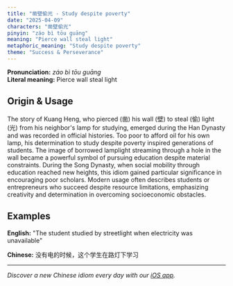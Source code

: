 ```yaml
---
title: "凿壁偷光 - Study despite poverty"
date: "2025-04-09"
characters: "凿壁偷光"
pinyin: "záo bì tōu guāng"
meaning: "Pierce wall steal light"
metaphoric_meaning: "Study despite poverty"
theme: "Success & Perseverance"
---
```


**Pronunciation:** *záo bì tōu guāng*  
**Literal meaning:** Pierce wall steal light

## Origin & Usage

The story of Kuang Heng, who pierced (凿) his wall (壁) to steal (偷) light (光) from his neighbor's lamp for studying, emerged during the Han Dynasty and was recorded in official histories. Too poor to afford oil for his own lamp, his determination to study despite poverty inspired generations of students. The image of borrowed lamplight streaming through a hole in the wall became a powerful symbol of pursuing education despite material constraints. During the Song Dynasty, when social mobility through education reached new heights, this idiom gained particular significance in encouraging poor scholars. Modern usage often describes students or entrepreneurs who succeed despite resource limitations, emphasizing creativity and determination in overcoming socioeconomic obstacles.

## Examples

**English:** "The student studied by streetlight when electricity was unavailable"

**Chinese:** 没有电的时候，这个学生在路灯下学习

---

*Discover a new Chinese idiom every day with our [iOS app](https://apps.apple.com/us/app/daily-chinese-idioms/id6740611324).*
